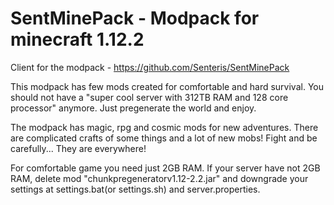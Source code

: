 # SentMinePack - Modpack for minecraft 1.12.2


Client for the modpack - https://github.com/Senteris/SentMinePack


This modpack has few mods created for comfortable and hard survival. You should not have a "super cool server with 312TB RAM and 128 core processor" anymore. Just pregenerate the world and enjoy.


The modpack has magic, rpg and cosmic mods for new adventures. There are complicated crafts of some things and a lot of new mobs! Fight and be carefully... They are everywhere!


For comfortable game you need just 2GB RAM. If your server have not 2GB RAM, delete mod "chunkpregeneratorv1.12-2.2.jar" and downgrade your settings at settings.bat(or settings.sh) and server.properties.